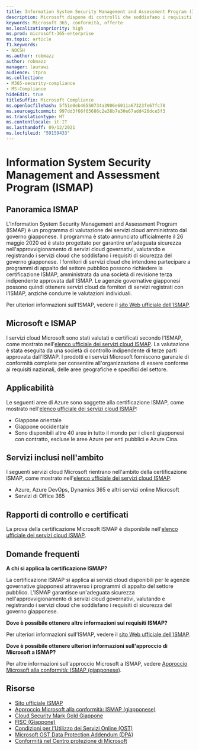 ```yaml
---
title: Information System Security Management and Assessment Program (ISMAP)
description: Microsoft dispone di controlli che soddisfano i requisiti dell'Information System Security Management and Assessment Program (ISMAP).
keywords: Microsoft 365, conformità, offerte
ms.localizationpriority: high
ms.prod: microsoft-365-enterprise
ms.topic: article
f1.keywords:
- NOCSH
ms.author: robmazz
author: robmazz
manager: laurawi
audience: itpro
ms.collection:
- M365-security-compliance
- MS-Compliance
hideEdit: true
titleSuffix: Microsoft Compliance
ms.openlocfilehash: 5f51e0eb46550734a3906e6011a67323fe67fc78
ms.sourcegitcommit: 997dd3f66f65686c2e38b7e30e67add426dce5f3
ms.translationtype: HT
ms.contentlocale: it-IT
ms.lasthandoff: 09/12/2021
ms.locfileid: "59159433"
---
```

# <a name="information-system-security-management-and-assessment-program-ismap"></a>Information System Security Management and Assessment Program (ISMAP)

## <a name="ismap-overview"></a>Panoramica ISMAP

L'Information System Security Management and Assessment Program (ISMAP) è un programma di valutazione dei servizi cloud amministrato dal governo giapponese. Il programma è stato annunciato ufficialmente il 26 maggio 2020 ed è stato progettato per garantire un'adeguata sicurezza nell'approvvigionamento di servizi cloud governativi, valutando e registrando i servizi cloud che soddisfano i requisiti di sicurezza del governo giapponese. I fornitori di servizi cloud che intendono partecipare a programmi di appalto del settore pubblico possono richiedere la certificazione ISMAP, amministrata da una società di revisione terza indipendente approvata dall'ISMAP. Le agenzie governative giapponesi possono quindi ottenere servizi cloud da fornitori di servizi registrati con l'ISMAP, anziché condurre le valutazioni individuali.

Per ulteriori informazioni sulI'ISMAP, vedere il [sito Web ufficiale dell'ISMAP](https://www.ismap.go.jp/csm).

## <a name="microsoft-and-ismap"></a>Microsoft e ISMAP

I servizi cloud Microsoft sono stati valutati e certificati secondo l'ISMAP, come mostrato nell'[elenco ufficiale dei servizi cloud ISMAP](https://www.ismap.go.jp/csm?id=cloud_service_list). La valutazione è stata eseguita da una società di controllo indipendente di terze parti approvata dall'ISMAP. I prodotti e i servizi Microsoft forniscono garanzie di conformità complete per consentire all'organizzazione di essere conforme ai requisiti nazionali, delle aree geografiche e specifici del settore.

## <a name="applicability"></a>Applicabilità

Le seguenti aree di Azure sono soggette alla certificazione ISMAP, come mostrato nell'[elenco ufficiale dei servizi cloud ISMAP](https://www.ismap.go.jp/csm?id=cloud_service_list):

- Giappone orientale
- Giappone occidentale
- Sono disponibili altre 40 aree in tutto il mondo per i clienti giapponesi con contratto, escluse le aree Azure per enti pubblici e Azure Cina.

## <a name="services-in-scope"></a>Servizi inclusi nell'ambito

I seguenti servizi cloud Microsoft rientrano nell'ambito della certificazione ISMAP, come mostrato nell'[elenco ufficiale dei servizi cloud ISMAP](https://www.ismap.go.jp/csm?id=cloud_service_list):

- Azure, Azure DevOps, Dynamics 365 e altri servizi online Microsoft
- Servizi di Office 365

## <a name="audit-reports-and-certificates"></a>Rapporti di controllo e certificati

La prova della certificazione Microsoft ISMAP è disponibile nell'[elenco ufficiale dei servizi cloud ISMAP](https://www.ismap.go.jp/csm?id=cloud_service_list).

## <a name="frequently-asked-questions"></a>Domande frequenti

**A chi si applica la certificazione ISMAP?**

La certificazione ISMAP si applica ai servizi cloud disponibili per le agenzie governative giapponesi attraverso i programmi di appalto del settore pubblico. L'ISMAP garantisce un'adeguata sicurezza nell'approvvigionamento di servizi cloud governativi, valutando e registrando i servizi cloud che soddisfano i requisiti di sicurezza del governo giapponese.

**Dove è possibile ottenere altre informazioni sui requisiti ISMAP?**

Per ulteriori informazioni sulI'ISMAP, vedere il [sito Web ufficiale dell'ISMAP](https://www.ismap.go.jp/csm).

**Dove è possibile ottenere ulteriori informazioni sull'approccio di Microsoft a ISMAP?**

Per altre informazioni sull'approccio Microsoft a ISMAP, vedere [Approccio Microsoft alla conformità: ISMAP (giapponese)](https://www.microsoft.com/ja-jp/mscorp/legal/compliance?activetab=service%3aprimaryr7).

## <a name="resources"></a>Risorse

- [Sito ufficiale ISMAP](https://www.ismap.go.jp/csm)
- [Approccio Microsoft alla conformità: ISMAP (giapponese)](https://www.microsoft.com/ja-jp/mscorp/legal/compliance?activetab=service%3aprimaryr7)
- [Cloud Security Mark Gold Giappone](offering-cs-mark-gold-japan.md)
- [FISC (Giappone)](offering-fisc-japan.md)
- [Condizioni per l’Utilizzo dei Servizi Online (OST)](https://aka.ms/Online-Services-Terms)
- [Microsoft OST Data Protection Addendum (DPA)](https://aka.ms/DPA)
- [Conformità nel Centro protezione di Microsoft](https://www.microsoft.com/trust-center/compliance/compliance-overview)
